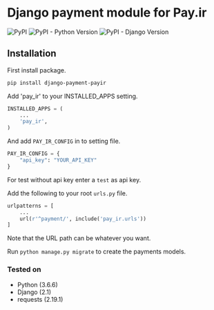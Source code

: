 # Django payment module for Pay.ir

![PyPI](https://img.shields.io/pypi/v/django-payment-payir.svg) ![PyPI - Python Version](https://img.shields.io/pypi/pyversions/django-payment-payir.svg) ![PyPI - Django Version](https://img.shields.io/pypi/djversions/django-payment-payir.svg)

## Installation

First install package.

```bash
pip install django-payment-payir
```

Add 'pay_ir' to your INSTALLED_APPS setting.

```python
INSTALLED_APPS = (
    ...
    'pay_ir',
)
```

And add `PAY_IR_CONFIG` in to setting file.

```python
PAY_IR_CONFIG = {
    "api_key": "YOUR_API_KEY"
}
```

For test without api key enter a `test` as api key.

Add the following to your root `urls.py` file.

```python
urlpatterns = [
    ...
    url(r'^payment/', include('pay_ir.urls'))
]
```

Note that the URL path can be whatever you want.

Run `python manage.py migrate` to create the payments models.

### Tested on

- Python (3.6.6)
- Django (2.1)
- requests (2.19.1)
